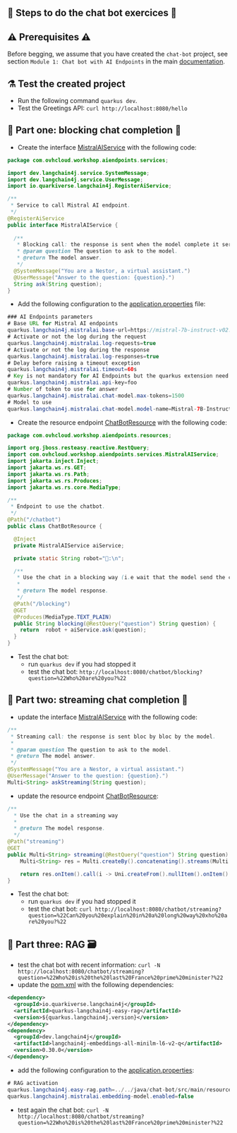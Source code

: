 ## 🤖 Steps to do the chat bot exercices 💬

## ⚠️ Prerequisites ⚠️

Before begging, we assume that you have created the `chat-bot` project, see section `Module 1: Chat bot with AI Endpoints` in the main [documentation](README.md).

## ⚗️ Test the created project

  - Run the following command `quarkus dev`.
  - Test the Greetings API: `curl http://localhost:8080/hello`

## 💬 Part one: blocking chat completion 🛑

  - Create the interface [MistralAIService](../../java/chat-bot/src/main/java/com/ovhcloud/workshop/aiendpoints/services/MistralAIService.java) with the following code:
```java
package com.ovhcloud.workshop.aiendpoints.services;

import dev.langchain4j.service.SystemMessage;
import dev.langchain4j.service.UserMessage;
import io.quarkiverse.langchain4j.RegisterAiService;

/**
 * Service to call Mistral AI endpoint.
 */
@RegisterAiService
public interface MistralAIService {
  
  /**
   * Blocking call: the response is sent when the model complete it server side.
   * @param question The question to ask to the model.
   * @return The model answer.
   */
  @SystemMessage("You are a Nestor, a virtual assistant.")
  @UserMessage("Answer to the question: {question}.")
  String ask(String question);
}
```
  - Add the following configuration to the [application.properties](../../java/chat-bot/src/main/resources/application.properties) file:
```java
### AI Endpoints parameters
# Base URL for Mistral AI endpoints
quarkus.langchain4j.mistralai.base-url=https://mistral-7b-instruct-v02.endpoints.kepler.ai.cloud.ovh.net/api/openai_compat/v1
# Activate or not the log during the request
quarkus.langchain4j.mistralai.log-requests=true
# Activate or not the log during the response
quarkus.langchain4j.mistralai.log-responses=true
# Delay before raising a timeout exception                   
quarkus.langchain4j.mistralai.timeout=60s   
# Key is not mandatory for AI Endpoints but the quarkus extension need it
quarkus.langchain4j.mistralai.api-key=foo
# Number of token to use for answer
quarkus.langchain4j.mistralai.chat-model.max-tokens=1500
# Model to use
quarkus.langchain4j.mistralai.chat-model.model-name=Mistral-7B-Instruct-v0.2
```
  - Create the resource endpoint [ChatBotResource](../../java/chat-bot/src/main/java/com/ovhcloud/workshop/aiendpoints/resources/ChatBotResource.java) with the following code:
```java
package com.ovhcloud.workshop.aiendpoints.resources;

import org.jboss.resteasy.reactive.RestQuery;
import com.ovhcloud.workshop.aiendpoints.services.MistralAIService;
import jakarta.inject.Inject;
import jakarta.ws.rs.GET;
import jakarta.ws.rs.Path;
import jakarta.ws.rs.Produces;
import jakarta.ws.rs.core.MediaType;

/**
 * Endpoint to use the chatbot.
 */
@Path("/chatbot")
public class ChatBotResource {

  @Inject
  private MistralAIService aiService;

  private static String robot="🤖:\n";

  /**
   * Use the chat in a blocking way (i.e wait that the model send the complete response)
   * 
   * @return The model response.
   */
  @Path("/blocking")
  @GET
  @Produces(MediaType.TEXT_PLAIN)
  public String blocking(@RestQuery("question") String question) {
    return  robot + aiService.ask(question);
  }
}
```
  - Test the chat bot:
    - run `quarkus dev` if you had stopped it
    - test the chat bot: `http://localhost:8080/chatbot/blocking?question=%22Who%20are%20you?%22`

## 💬 Part two: streaming chat completion 🔀

  - update the interface [MistralAIService](../../java/chat-bot/src/main/java/com/ovhcloud/workshop/aiendpoints/services/MistralAIService.java) with the following code:
```java
/**
 * Streaming call: the response is sent bloc by bloc by the model.
 * 
 * @param question The question to ask to the model.
 * @return The model answer.
 */
@SystemMessage("You are a Nestor, a virtual assistant.")
@UserMessage("Answer to the question: {question}.")
Multi<String> askStreaming(String question);
```
  - update the resource endpoint [ChatBotResource](../../java/chat-bot/src/main/java/com/ovhcloud/workshop/aiendpoints/resources/ChatBotResource.java):
```java
/**
  * Use the chat in a streaming way
  * 
  * @return The model response.
  */
@Path("streaming")
@GET
public Multi<String> streaming(@RestQuery("question") String question) {
    Multi<String> res = Multi.createBy().concatenating().streams(Multi.createFrom().item(robot), aiService.askStreaming(question));

    return res.onItem().call(i -> Uni.createFrom().nullItem().onItem().delayIt().by(Duration.ofMillis(10)));
}
```
  - Test the chat bot:
    - run `quarkus dev` if you had stopped it
    - test the chat bot: `curl http://localhost:8080/chatbot/streaming?question=%22Can%20you%20explain%20in%20a%20long%20way%20xho%20are%20you?%22`

## 💬 Part three: RAG 🗃️

  - test the chat bot with recent information: `curl -N http://localhost:8080/chatbot/streaming?question=%22Who%20is%20the%20last%20France%20prime%20minister?%22`
  - update the [pom.xml](../../java/chat-bot/pom.xml) with the following dependencies:
```xml
<dependency>
  <groupId>io.quarkiverse.langchain4j</groupId>
  <artifactId>quarkus-langchain4j-easy-rag</artifactId>
  <version>${quarkus.langchain4j.version}</version>
</dependency>
<dependency>
  <groupId>dev.langchain4j</groupId>
  <artifactId>langchain4j-embeddings-all-minilm-l6-v2-q</artifactId>
  <version>0.30.0</version>
</dependency>
```
  - add the following configuration to the [application.properties](../../java/chat-bot/src/main/resources/application.properties):
```java
# RAG activation
quarkus.langchain4j.easy-rag.path=../../java/chat-bot/src/main/resources/rag
quarkus.langchain4j.mistralai.embedding-model.enabled=false
```
  - test again the chat bot: `curl -N http://localhost:8080/chatbot/streaming?question=%22Who%20is%20the%20last%20France%20prime%20minister?%22`
